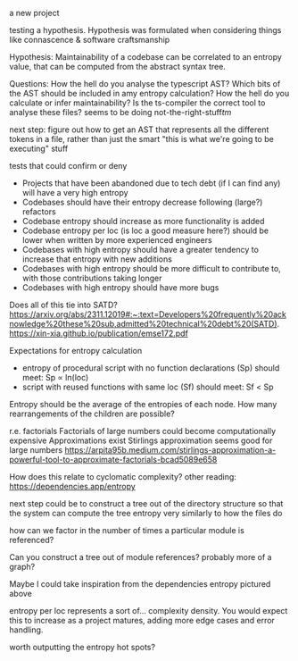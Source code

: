 a new project

testing a hypothesis.
Hypothesis was formulated when considering things like connascence & software craftsmanship

Hypothesis: Maintainability of a codebase can be correlated to an entropy value, that can be computed from the abstract syntax tree.

Questions:
How the hell do you analyse the typescript AST?
Which bits of the AST should be included in amy entropy calculation?
How the hell do you calculate or infer maintainability?
Is the ts-compiler the correct tool to analyse these files? seems to be doing not-the-right-stuff*tm*

next step: figure out how to get an AST that represents all the different tokens in a file, rather than just the smart "this is what we're going to be executing" stuff

tests that could confirm or deny

-   Projects that have been abandoned due to tech debt (if I can find any) will have a very high entropy
-   Codebases should have their entropy decrease following (large?) refactors
-   Codebase entropy should increase as more functionality is added
-   Codebase entropy per loc (is loc a good measure here?) should be lower when written by more experienced engineers
-   Codebases with high entropy should have a greater tendency to increase that entropy with new additions
-   Codebases with high entropy should be more difficult to contribute to, with those contributions taking longer
-   Codebases with high entropy should have more bugs

Does all of this tie into SATD?
https://arxiv.org/abs/2311.12019#:~:text=Developers%20frequently%20acknowledge%20these%20sub,admitted%20technical%20debt%20(SATD).
https://xin-xia.github.io/publication/emse172.pdf

Expectations for entropy calculation

-   entropy of procedural script with no function declarations (Sp) should meet: Sp ∝ ln(loc)
-   script with reused functions with same loc (Sf) should meet: Sf < Sp

Entropy should be the average of the entropies of each node. How many rearrangements of the children are possible?

r.e. factorials
Factorials of large numbers could become computationally expensive
Approximations exist
Stirlings approximation seems good for large numbers
https://arpita95b.medium.com/stirlings-approximation-a-powerful-tool-to-approximate-factorials-bcad5089e658

How does this relate to cyclomatic complexity?
other reading:
https://dependencies.app/entropy

next step could be to construct a tree out of the directory structure so that the system can compute the tree entropy very similarly to how the files do

how can we factor in the number of times a particular module is referenced?

Can you construct a tree out of module references? probably more of a graph?

Maybe I could take inspiration from the dependencies entropy pictured above

entropy per loc represents a sort of... complexity density.
You would expect this to increase as a project matures, adding more edge cases and error handling.

worth outputting the entropy hot spots?
